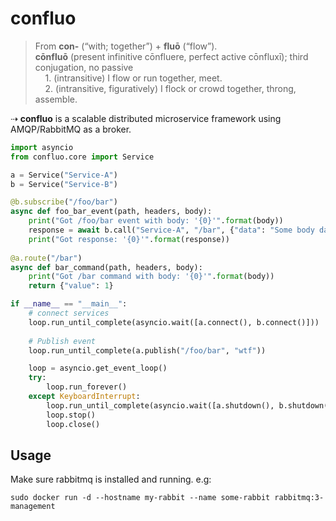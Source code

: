 # confluo

> From **con-** ‎(“with; together”) + **fluō** ‎(“flow”). <br>
> **cōnfluō** ‎(present infinitive cōnfluere, perfect active cōnfluxī); third conjugation, no passive <br>
> &nbsp;&nbsp;&nbsp;&nbsp;1. (intransitive) I flow or run together, meet. <br>
> &nbsp;&nbsp;&nbsp;&nbsp;2. (intransitive, figuratively) I flock or crowd together, throng, assemble. <br>

⇢ **confluo** is a scalable distributed microservice framework using AMQP/RabbitMQ as a broker.

```python
import asyncio
from confluo.core import Service

a = Service("Service-A")
b = Service("Service-B")

@b.subscribe("/foo/bar")
async def foo_bar_event(path, headers, body):
    print("Got /foo/bar event with body: '{0}'".format(body))
    response = await b.call("Service-A", "/bar", {"data": "Some body data"})
    print("Got response: '{0}'".format(response))
        
@a.route("/bar")
async def bar_command(path, headers, body):
    print("Got /bar command with body: '{0}'".format(body))
    return {"value": 1}

if __name__ == "__main__":
    # connect services
    loop.run_until_complete(asyncio.wait([a.connect(), b.connect()]))
    
    # Publish event
    loop.run_until_complete(a.publish("/foo/bar", "wtf"))

    loop = asyncio.get_event_loop()
    try:
        loop.run_forever()
    except KeyboardInterrupt:
        loop.run_until_complete(asyncio.wait([a.shutdown(), b.shutdown()]))
        loop.stop()
        loop.close()

```

## Usage

Make sure rabbitmq is installed and running. e.g:

    sudo docker run -d --hostname my-rabbit --name some-rabbit rabbitmq:3-management
